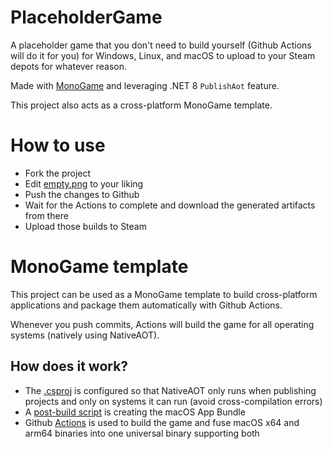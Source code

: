 # PlaceholderGame

A placeholder game that you don't need to build yourself (Github Actions will do it for you) for Windows, Linux, and macOS to upload to your Steam depots for whatever reason.

Made with [MonoGame](https://monogame.net/) and leveraging .NET 8 ```PublishAot``` feature.

This project also acts as a cross-platform MonoGame template.

# How to use

- Fork the project
- Edit [empty.png](PlaceholderGame/Content/empty.png) to your liking
- Push the changes to Github
- Wait for the Actions to complete and download the generated artifacts from there
- Upload those builds to Steam

# MonoGame template

This project can be used as a MonoGame template to build cross-platform applications and package them automatically with Github Actions.

Whenever you push commits, Actions will build the game for all operating systems (natively using NativeAOT).

## How does it work?

- The [.csproj](PlaceholderGame/PlaceholderGame.csproj) is configured so that NativeAOT only runs when publishing projects and only on systems it can run (avoid cross-compilation errors)
- A [post-build script](PlaceholderGame/post_build.ps1) is creating the macOS App Bundle
- Github [Actions](.github/workflows/build.yml) is used to build the game and fuse macOS x64 and arm64 binaries into one universal binary supporting both
